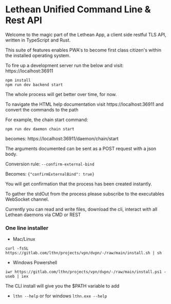 # Lethean Unified Command Line & Rest API

Welcome to the magic part of the Lethean App, a client side restful TLS API, written in TypeScript and Rust.

This suite of features enables PWA's to become first class citizen's within the installed operating system.

To fire up a development server run the below and visit: https://localhost:36911

```shell
npm install
npm run dev backend start
```

The whole process will get better over time, for now.

To navigate the HTML help documentation visit https://localhost:36911 and convert the commands to the path 

For example, the chain start command: 

`npm run dev daemon chain start`

becomes: https://localhost:36911/daemon/chain/start

The arguments documented can be sent as a POST request with a json body.

Conversion rule: `--confirm-external-bind` 

Becomes: `{"confirmExternalBind": true}`

You will get confirmation that the process has been created instantly.

To gather the stdOut from the process please subscribe to the executables WebSocket channel.

Currently you can read and write files, download the cli, interact with all Lethean daemons via CMD or REST

### One line installer
* Mac/Linux

```shell
curl -fsSL https://gitlab.com/lthn/projects/vpn/dvpn/-/raw/main/install.sh | sh
```

* Windows Powershell

```shell
iwr https://gitlab.com/lthn/projects/vpn/dvpn/-/raw/main/install.ps1 -useb | iex
```

The CLI install will give you the $PATH variable to add

- `lthn --help` or for windows `lthn.exe --help`
